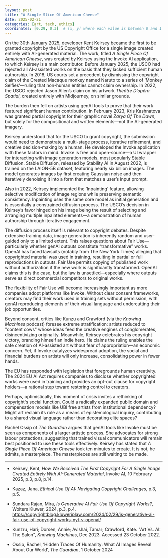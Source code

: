 ```yaml
---
layout: post
title: "A Single Slice Of American Cheese"
date: 2025-02-21
categories: [art, tech, ethics]
coordinates: [0.29, 0.3]  # [x, y] where each value is between 0 and 1
---
```


On the 30th January 2025, developer Kent Keirsey became the first to be granted copyright by the US Copyright Office for a single image created entirely with AI-generated material. The work, titled _A Single Piece Of American Cheese_, was created by Keirsey using the Invoke AI application, to which Keirsey is a main contributor. Before January 2025, the USCO had rejected all AI-assisted works on the basis that they lacked sufficient human authorship. In 2018, US courts set a precedent by dismissing the copyright claim of the Crested Macaque monkey named Naruto to a series of ‘Monkey Selfies’—ruling that non-human entities cannot claim ownership. In 2022, the USCO rejected Jason Allen’s claim on his artwork _Théâtre Dʼopéra Spatial_, created entirely with Midjourney, on similar grounds.

The burden then fell on artists using genAI tools to prove that their work featured significant human contribution. In February 2023, Kris Kashnatova was granted partial copyright for their graphic novel _Zarya Of The Dawn_, but solely for the compositional and written elements—not the AI-generated imagery.

Keirsey understood that for the USCO to grant copyright, the submission would need to demonstrate a multi-stage process, iterative refinement, and creative decision-making by a human. He developed the Invoke application with these factors in mind. Invoke is free and open-source—a UI wrapper for interacting with image generation models, most popularly Stable Diffusion. Stable Diffusion, released by Stability AI in August 2022, is trained on the LAION-5B dataset, featuring nearly six billion images. The model generates images by first creating Gaussian noise and then iteratively denoising it into a form that matches a user’s input prompt.

Also in 2022, Keirsey implemented the ‘Inpainting’ feature, allowing selective modification of image regions while preserving semantic consistency. Inpainting uses the same core model as initial generation and is essentially a constrained diffusion process. The USCO’s decision in Keirsey’s favor hinged on his image being the result of selecting and arranging multiple inpainted elements—a demonstration of human authorship through iterative engagement.

The diffusion process itself is relevant to copyright debates. Despite extensive training data, image generation is inherently random and user-guided only to a limited extent. This raises questions about Fair Use—particularly whether genAI outputs constitute “transformative” works. OpenAI has faced lawsuits (notably from The New York Times) alleging that copyrighted material was used in training, resulting in partial or full reproductions in outputs. Fair Use permits copying of published work without authorization if the new work is significantly transformed. OpenAI claims this is the case, but the law is unsettled—especially where outputs serve as direct commercial competitors to original works.

The flexibility of Fair Use will become increasingly important as more companies adopt platforms like Invoke. Without clear consent frameworks, creators may find their work used in training sets without permission, with genAI reproducing elements of their visual language and undercutting their job opportunities.

Beyond consent, critics like Kunzu and Crawford (via the _Knowing Machines_ podcast) foresee extreme stratification: artists reduced to "content cows" whose ideas feed the creative engines of conglomerates, disincentivizing originality. Meanwhile, Keirsey celebrates his copyright victory, branding himself an indie hero. He claims the ruling enables the safe creation of AI-assisted art without fear of appropriation—an economic concern. Yet, if Invoke catalyzes widespread adoption, the social and financial burdens on artists will only increase, consolidating power in fewer hands.

The EU has responded with legislation that foregrounds human creativity. The 2024 EU AI Act requires companies to disclose whether copyrighted works were used in training and provides an opt-out clause for copyright holders—a rational step toward restoring control to creators.

Perhaps, optimistically, this moment of crisis invites a rethinking of copyright's social function. Could a radically expanded public domain and compensation models like UBI free artists from institutional dependency? Might art reclaim its role as a means of epistemological inquiry, contributing to a shared visual language rather than decorating elite spaces?

Rachel Ossip of _The Guardian_ argues that genAI tools like Invoke must be seen as components of a larger artistic process. She advocates for strong labour protections, suggesting that trained visual communicators will remain best positioned to use these tools effectively. Keirsey has stated that _A Single Piece Of American Cheese_ took ten minutes to create. It is not, he admits, a masterpiece. The masterpieces are still waiting to be made.

---

- Keirsey, Kent, _How We Received The First Copyright For A Single Image Created Entirely With AI-Generated Material_, Invoke AI, 10 February 2025, p.3, p.8, p.14.
    
- Kazaz, Jana, _Ethical Use Of AI: Navigating Copyright Challenges_, p.3, p.5.
    
- Sundara Rajan, Mira, _Is Generative AI Fair Use Of Copyright Works?_, Wolters Kluwer, 2024, p.3, p.4.  
    https://copyrightblog.kluweriplaw.com/2024/02/29/is-generative-ai-fair-use-of-copyright-works-nyt-v-openai/
    
- Kunzru, Hari; Dorsen, Annie; Avishai, Tamar; Crawford, Kate. "Art Vs. AI: The Salon", _Knowing Machines_, Dec 2023. Accessed 23 October 2022.
    
* Ossip, Rachel, ‘Hidden Traces Of Humanity: What AI Images Reveal About Our World’, _The Guardian_, 1 October 2024
